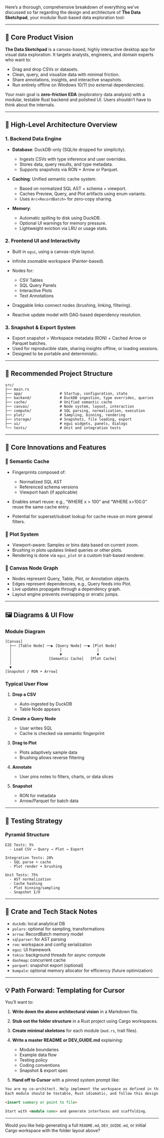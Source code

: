 Here’s a thorough, comprehensive breakdown of everything we’ve discussed so far regarding the design and architecture of **The Data Sketchpad**, your modular Rust-based data exploration tool:

---

## 🔧 Core Product Vision

**The Data Sketchpad** is a canvas-based, highly interactive desktop app for visual data exploration. It targets analysts, engineers, and domain experts who want to:

* Drag and drop CSVs or datasets.
* Clean, query, and visualize data with minimal friction.
* Share annotations, insights, and interactive snapshots.
* Run entirely offline on Windows 10/11 (no external dependencies).

Your main goal is **zero-friction EDA** (exploratory data analysis) with a modular, testable Rust backend and polished UI. Users shouldn’t have to think about the internals.

---

## 🧱 High-Level Architecture Overview

### 1. **Backend Data Engine**

* **Database**: DuckDB-only (SQLite dropped for simplicity).

  * Ingests CSVs with type inference and user overrides.
  * Stores data, query results, and type metadata.
  * Supports snapshots via RON + Arrow or Parquet.
* **Caching**: Unified semantic cache system.

  * Based on normalized SQL AST + schema + viewport.
  * Caches Preview, Query, and Plot artifacts using enum variants.
  * Uses `Arc<RecordBatch>` for zero-copy sharing.
* **Memory**:

  * Automatic spilling to disk using DuckDB.
  * Optional UI warnings for memory pressure.
  * Lightweight eviction via LRU or usage stats.

### 2. **Frontend UI and Interactivity**

* Built in `egui`, using a canvas-style layout.
* Infinite zoomable workspace (Painter-based).
* Nodes for:

  * CSV Tables
  * SQL Query Panels
  * Interactive Plots
  * Text Annotations
* Draggable links connect nodes (brushing, linking, filtering).
* Reactive update model with DAG-based dependency resolution.

### 3. **Snapshot & Export System**

* Export snapshot = Workspace metadata (RON) + Cached Arrow or Parquet batches.
* Used for reproducible state, sharing insights offline, or loading sessions.
* Designed to be portable and deterministic.

---

## 📁 Recommended Project Structure

```shell
src/
├── main.rs
├── app/                 # Startup, configuration, state
├── backend/             # DuckDB ingestion, type overrides, queries
├── cache/               # Unified semantic cache
├── canvas/              # Node system, layout, interaction
├── compute/             # SQL parsing, normalization, execution
├── plot/                # Sampling, binning, rendering
├── storage/             # Snapshots, file loading, export
├── ui/                  # egui widgets, panels, dialogs
└── tests/               # Unit and integration tests
```

---

## 🧠 Core Innovations and Features

### 🧩 Semantic Cache

* Fingerprints composed of:

  * Normalized SQL AST
  * Referenced schema versions
  * Viewport hash (if applicable)
* Enables smart reuse: e.g., “WHERE x > 100” and “WHERE x>100.0” reuse the same cache entry.
* Potential for superset/subset lookup for cache reuse on more general filters.

### 🧠 Plot System

* Viewport-aware: Samples or bins data based on current zoom.
* Brushing in plots updates linked queries or other plots.
* Rendering is done via `egui_plot` or a custom trait-based renderer.

### 🧠 Canvas Node Graph

* Nodes represent Query, Table, Plot, or Annotation objects.
* Edges represent dependencies, e.g., Query feeds into Plot.
* Live updates propagate through a dependency graph.
* Layout engine prevents overlapping or erratic jumps.

---

## 🖼️ Diagrams & UI Flow

### Module Diagram

```
[Canvas]
  ├── [Table Node] ──▶ [Query Node] ──▶ [Plot Node]
  │                      │                │
  │                      ▼                ▼
  │                 [Semantic Cache]   [Plot Cache]
  │
  ▼
[Snapshot / RON + Arrow]
```

### Typical User Flow

1. **Drop a CSV**

   * Auto-ingested by DuckDB
   * Table Node appears

2. **Create a Query Node**

   * User writes SQL
   * Cache is checked via semantic fingerprint

3. **Drag to Plot**

   * Plots adaptively sample data
   * Brushing allows reverse filtering

4. **Annotate**

   * User pins notes to filters, charts, or data slices

5. **Snapshot**

   * RON for metadata
   * Arrow/Parquet for batch data

---

## 🧪 Testing Strategy

### Pyramid Structure

```
E2E Tests: 5%
  - Load CSV → Query → Plot → Export

Integration Tests: 20%
  - SQL parse + cache
  - Plot render + brushing

Unit Tests: 75%
  - AST normalization
  - Cache hashing
  - Plot binning/sampling
  - Snapshot I/O
```

---

## 🧰 Crate and Tech Stack Notes

* `duckdb`: local analytical DB
* `polars`: optional for sampling, transformations
* `arrow`: RecordBatch memory model
* `sqlparser`: for AST parsing
* `ron`: workspace and config serialization
* `egui`: UI framework
* `tokio`: background threads for async compute
* `dashmap`: concurrent cache
* `parquet`: snapshot export (optional)
* `bumpalo`: optional memory allocator for efficiency (future optimization)

---

## 💡 Path Forward: Templating for Cursor

You’ll want to:

1. **Write down the above architectural vision** in a Markdown file.
2. **Stub out the folder structure** in a Rust project using Cargo workspaces.
3. **Create minimal skeletons** for each module (`mod.rs`, trait files).
4. **Write a master README or DEV\_GUIDE.md** explaining:

   * Module boundaries
   * Example data flow
   * Testing policy
   * Coding conventions
   * Snapshot & export spec
5. **Hand off to Cursor** with a pinned system prompt like:

```markdown
You are my co-architect. Help implement the workspace as defined in this architecture.
Each module should be testable, Rust idiomatic, and follow this design:

<insert summary or point to file>

Start with <module name> and generate interfaces and scaffolding.
```

---

Would you like help generating a full `README.md`, `DEV_GUIDE.md`, or initial Cargo workspace with the folder layout above?
